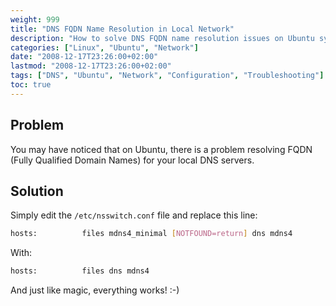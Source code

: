 ```yaml
---
weight: 999
title: "DNS FQDN Name Resolution in Local Network"
description: "How to solve DNS FQDN name resolution issues on Ubuntu systems by modifying the nsswitch.conf file."
categories: ["Linux", "Ubuntu", "Network"]
date: "2008-12-17T23:26:00+02:00"
lastmod: "2008-12-17T23:26:00+02:00"
tags: ["DNS", "Ubuntu", "Network", "Configuration", "Troubleshooting"]
toc: true
---
```


## Problem

You may have noticed that on Ubuntu, there is a problem resolving FQDN (Fully Qualified Domain Names) for your local DNS servers.

## Solution

Simply edit the `/etc/nsswitch.conf` file and replace this line:

```bash
hosts:          files mdns4_minimal [NOTFOUND=return] dns mdns4
```

With:

```bash
hosts:          files dns mdns4
```

And just like magic, everything works! :-)
